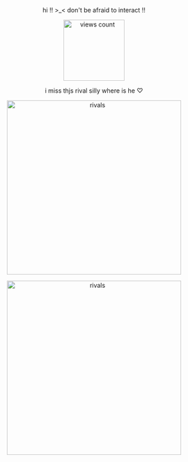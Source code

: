 <p align="center">
 hi !! >_<
don't be afraid to interact !!

</p>

<p align="center">
    <img width="140" src="https://komarev.com/ghpvc/?username=your-github-username&color=0d93cb" alt="views count">
</p>

<p align="center">
 i miss thjs rival silly where is he ♡ 

</p>

<p align="center">
    <img width="400" src="https://i.pinimg.com/736x/ef/71/38/ef7138ed5df81615fea0e9666b96d9a7.jpg" alt="rivals">
</p>

<p align="center">
    <img width="400" src="https://i.pinimg.com/736x/59/2b/7f/592b7f8814338cddaf70bb81a92def44.jpg" alt="rivals">
</p>



